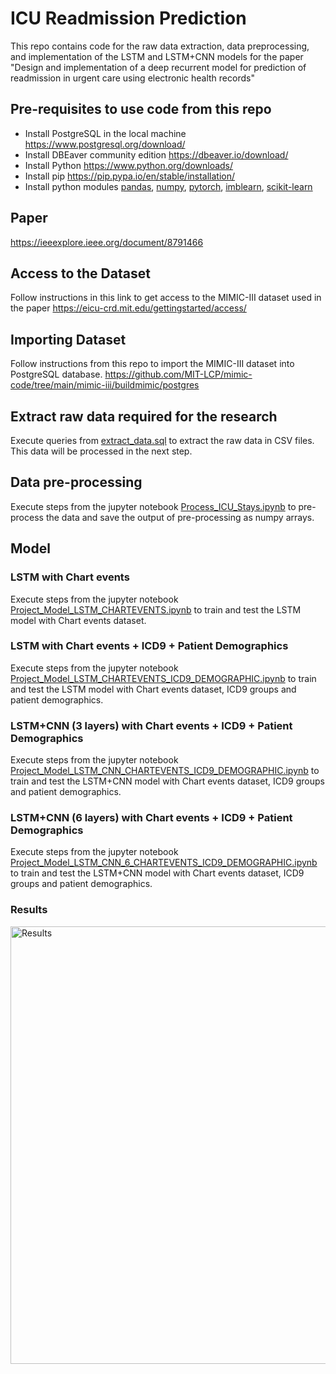 # ICU Readmission Prediction

 This repo contains code for the raw data extraction, data preprocessing, and implementation of the LSTM and LSTM+CNN models for the paper "Design and implementation of a deep recurrent model for prediction of readmission in urgent care using electronic health records"

## Pre-requisites to use code from this repo

- Install PostgreSQL in the local machine <https://www.postgresql.org/download/>
- Install DBEaver community edition <https://dbeaver.io/download/>
- Install Python <https://www.python.org/downloads/>
- Install pip <https://pip.pypa.io/en/stable/installation/>
- Install python modules [pandas](https://pandas.pydata.org/docs/getting_started/install.html#installing-from-pypi), [numpy](https://numpy.org/install/), [pytorch](https://pytorch.org/get-started/locally/#start-locally), [imblearn](https://pypi.org/project/imblearn/), [scikit-learn](https://scikit-learn.org/stable/install.html)


## Paper

<https://ieeexplore.ieee.org/document/8791466>

## Access to the Dataset

Follow instructions in this link to get access to the MIMIC-III dataset used in the paper <https://eicu-crd.mit.edu/gettingstarted/access/>

## Importing Dataset

Follow instructions from this repo to import the MIMIC-III dataset into PostgreSQL database. <https://github.com/MIT-LCP/mimic-code/tree/main/mimic-iii/buildmimic/postgres>

## Extract raw data required for the research

Execute queries from [extract_data.sql](/extract_data.sql)  to extract the raw data in CSV files. This data will be processed in the next step. 

## Data pre-processing

Execute steps from the jupyter notebook [Process_ICU_Stays.ipynb](/Process_ICU_Stays.ipynb) to pre-process the data and save the output of pre-processing as numpy arrays.

## Model

### LSTM with Chart events

Execute steps from the jupyter notebook [Project_Model_LSTM_CHARTEVENTS.ipynb](/Project_Model_LSTM_CHARTEVENTS.ipynb) to train and test the LSTM model with Chart events dataset.

### LSTM  with Chart events + ICD9 + Patient Demographics

Execute steps from the jupyter notebook [Project_Model_LSTM_CHARTEVENTS_ICD9_DEMOGRAPHIC.ipynb](/Project_Model_LSTM_CHARTEVENTS_ICD9_DEMOGRAPHIC.ipynb) to train and test the LSTM model with Chart events dataset, ICD9 groups and patient demographics.

### LSTM+CNN (3 layers)  with Chart events + ICD9 + Patient Demographics

Execute steps from the jupyter notebook [Project_Model_LSTM_CNN_CHARTEVENTS_ICD9_DEMOGRAPHIC.ipynb](/Project_Model_LSTM_CNN_CHARTEVENTS_ICD9_DEMOGRAPHIC.ipynb) to train and test the LSTM+CNN model with Chart events dataset, ICD9 groups and patient demographics.

### LSTM+CNN (6 layers)  with Chart events + ICD9 + Patient Demographics

Execute steps from the jupyter notebook [Project_Model_LSTM_CNN_6_CHARTEVENTS_ICD9_DEMOGRAPHIC.ipynb](/Project_Model_LSTM_CNN_6_CHARTEVENTS_ICD9_DEMOGRAPHIC.ipynb) to train and test the LSTM+CNN model with Chart events dataset, ICD9 groups and patient demographics.

### Results


<img width="700" alt="Results" src="https://user-images.githubusercontent.com/5384400/167064222-d7611143-090c-4408-b87d-3890f3d97462.png">
